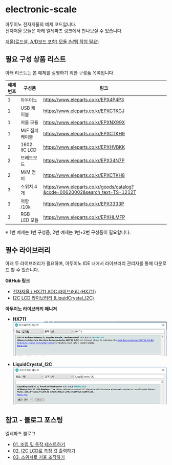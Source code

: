 # electronic-scale

아두이노 전자저울의 예제 코드입니다.  
전자저울 모듈은 아래 엘레파츠 링크에서 만나보실 수 있습니다.  
  
[저울(로드셀, A/D보드 포함) 모듈 (납땜 작업 필요)](https://www.eleparts.co.kr/EPXNX99X)  
  
 
##  필요 구성 상품 리스트

아래 리스트는 본 예제를 실행하기 위한 구성품 목록입니다.

|예제 번호	|     구성품     	|  	  링크                   	    |
|-----------|-------------------|----------------------------------|
|1|아두이노			|https://www.eleparts.co.kr/EPX4P4P3|
|1|USB 케이블|https://www.eleparts.co.kr/EPXCTKGJ|
|1|저울 모듈        |https://www.eleparts.co.kr/EPXNX99X|
|1|M/F 점퍼 케이블		|https://www.eleparts.co.kr/EPXCTKH9|
|2|1602 IIC LCD 		|https://www.eleparts.co.kr/EPXHVBKK|
|2|브레드보드			|https://www.eleparts.co.kr/EPX34N7P|
|2|M/M 점퍼			|https://www.eleparts.co.kr/EPXCTKH8|
|3|스위치 4개			|https://www.eleparts.co.kr/goods/catalog?&code=00620002&search_text=TS-1212T|
|3|저항 /10k			|https://www.eleparts.co.kr/EPX3333P|  
|3|RGB LED 모듈		|https://www.eleparts.co.kr/EPXHLMFP|  
  
 ※ 1번 예제는 1번 구성품, 2번 예제는 1번+2번 구성품이 필요합니다.  

## 필수 라이브러리  
  
아래 두 라이브러리가 필요하며, 아두이노 IDE 내에서 라이브러리 관리자를 통해 다운로드 할 수 있습니다.  
  
**GitHub 링크**  
- [전자저울 / HX711 ADC 라이브러리 (HX711)](https://github.com/bogde/HX711)  
- [I2C LCD 라이브러리 (LiquidCrystal_I2C)](https://github.com/johnrickman/LiquidCrystal_I2C)  

**아두이노 라이브러리 매니저**  
  
- **HX711**  
![HX711](./library%20image/01.HX711.png)  
  
- **LiquidCrystal_I2C**  
![LiquidCrystal_I2C](./library%20image/02.LiquidCrystal_I2C.png)  
  

## 참고 - 블로그 포스팅
  
엘레파츠 블로그  
- [01. 조립 및 동작 테스트하기](https://blog.naver.com/elepartsblog/221651788693)   
- [02. I2C LCD로 측정 값 출력하기](https://blog.naver.com/elepartsblog/221651804182)  
- [03. 스위치로 저울 조작하기](https://blog.naver.com/elepartsblog/221651833358)  
  
